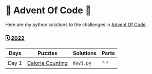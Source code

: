 # 🌟 Advent Of Code 🌟 
Here are my python solutions to the challenges in [Advent Of Code](www.adventofcode.com).


### 🗓 [2022](https://adventofcode.com/2022)

| Days  | Puzzles                                                 | Solutions                               | Parts |
| ----- | ------------------------------------------------------- |-----------------------------------------|-----|
| Day 1 | [Calorie Counting](https://adventofcode.com/2022/day/1) | [`day1.py`](/day1/day1.py) | ⭐⭐  |
